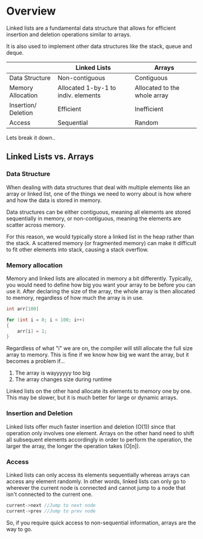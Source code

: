 # Overview

Linked lists are a fundamental data structure that allows for efficient insertion and deletion operations similar to arrays.  

It is also used to implement other data structures like the stack, queue and deque.

|                   |Linked Lists  |Arrays    |
|-------------------|--------------|----------|
|Data Structure     |Non-contiguous|Contiguous|
|Memory Allocation  |Allocated 1-by-1 to indiv. elements|Allocated to the whole array|
|Insertion/ Deletion|Efficient |Inefficient|
|Access             |Sequential|Random|

Lets break it down..

## Linked Lists vs. Arrays
### Data Structure

When dealing with data structures that deal with multiple elements like an array or linked list, one of the things we need to worry about is how where and how the data is stored in memory.

Data structures can be either contiguous, meaning all elements are stored sequentially in memory, or non-contiguous, meaning the elements are scatter across memory.

For this reason, we would typically store a linked list in the heap rather than the stack. A scattered memory (or fragmented memory) can make it difficult to fit other elements into stack, causing a stack overflow. 

### Memory allocation

Memory and linked lists are allocated in memory a bit differently. Typically, you would need to define how big you want your array to be before you can use it. After declaring the size of the array, the whole array is then allocated to memory, regardless of how much the array is in use.

```cpp
int arr[100]

for (int i = 0; i < 100; i++)
{
    arr[i] = 1;
}
```
Regardless of what "i" we are on, the compiler will still allocate the full size array to memory. This is fine if we know how big we want the array, but it becomes a problem if...

1. The array is wayyyyyy too big
2. The array changes size during runtime

Linked lists on the other hand allocate its elements to memory one by one. This may be slower, but it is much better for large or dynamic arrays. 

### Insertion and Deletion

Linked lists offer much faster insertion and deletion (O(1)) since that operation only involves one element. Arrays on the other hand need to shift all subsequent elements accordingly in order to perform the operation, the larger the array, the longer the operation takes (O[n]).

### Access

Linked lists can only access its elements sequentially whereas arrays can access any element randomly. In other words, linked lists can only go to wherever the current node is connected and cannot jump to a node that isn't connected to the current one.

```cpp
current->next //Jump to next node
current->prev //Jump to prev node
```

So, if you require quick access to non-sequential information, arrays are the way to go. 
